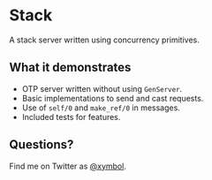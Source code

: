 # Stack

A stack server written using concurrency primitives.

## What it demonstrates

- OTP server written without using `GenServer`.
- Basic implementations to send and cast requests.
- Use of `self/0` and `make_ref/0` in messages.
- Included tests for features.

## Questions?

Find me on Twitter as [@xymbol](https://twitter.com/xymbol).
